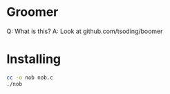 # Groomer
Q: What is this?
A: Look at github.com/tsoding/boomer

# Installing

```bash
cc -o nob nob.c
./nob
```
